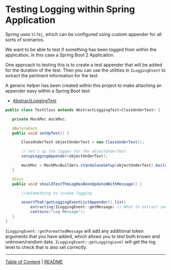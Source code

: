 # Testing Logging within Spring Application

Spring uses `Slf4j`, which can be configured using custom appender for all sorts of scenarios.

We want to  be able to test if something has been logged from within the application, in this case a Spring Boot 2 
Application.

One approach to testing this is to create a test appender that will be added for the duration of the test. Then
you can use the utilities in `ILoggingEvent` to extract the pertinent information for the test.

A generic helper has been created within this project to make attaching an appender easy within a Spring Boot test:
- [AbstractLoggingTest](../../src/test/java/com/roboautomator/component/util/AbstractLoggingTest.java)

```java
public class TestClass extends AbstractLoggingTest<ClassUnderTest> {

   private MockMvc mockMvc;

   @BeforeEach
   public void setUpTest() {

       ClassUnderTest objectUnderTest = new ClassUnderTest();

       // Set's up the logger for the objectUnderTest
       setupLoggingAppender(objectUnderTest);

       mockMvc = MockMvcBuilders.standaloneSetup(objectUnderTest).build();
   }

   @Test
   public void shouldTestTheLogHasBeenUpdatedWithMessage() {

       //doSomething to invoke logging

       assertThat(getLoggingEventListAppender().list)
          .extracting(ILoggingEvent::getMessage) // What to extract see {@link ILoggingEvent}
          .contains("Log Message");
   }
}
```

`ILoggingEvent::getFormattedMessage` will add any additional token arguments that you have added,
which allows you to test both known and unknown/random data. `ILoggingEvent::getLoggingLevel` will get 
the log level to check that is also set correctly.

___

[Table of Content](index.md) | [README](../../README.md)